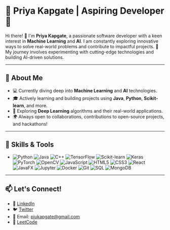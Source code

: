 # 🌟 Priya Kapgate | Aspiring Developer 🌟

Hi there! 👋 I'm **Priya Kapgate**, a passionate software developer with a keen interest in **Machine Learning** and **AI**. I am constantly exploring innovative ways to solve real-world problems and contribute to impactful projects. 🚀 My journey involves experimenting with cutting-edge technologies and building AI-driven solutions.

---

## 🌱 **About Me**
- 💻 Currently diving deep into **Machine Learning** and **AI** technologies.
- 🎓 Actively learning and building projects using **Java**, **Python**, **Scikit-learn**, and more.
- 🧠 Exploring **Deep Learning** algorithms and their real-world applications.
- 🌍 Always open to collaborations, contributions to open-source projects, and hackathons!

---

## 🔧 **Skills & Tools**

- ![Python](https://img.shields.io/badge/Python-3776AB?style=for-the-badge&logo=python&logoColor=white) ![Java](https://img.shields.io/badge/Java-007396?style=for-the-badge&logo=java&logoColor=white) ![C++](https://img.shields.io/badge/C++-00599C?style=for-the-badge&logo=cplusplus&logoColor=white) ![TensorFlow](https://img.shields.io/badge/TensorFlow-FF6F00?style=for-the-badge&logo=tensorflow&logoColor=white) ![Scikit-learn](https://img.shields.io/badge/Scikit--Learn-F7931E?style=for-the-badge&logo=scikit-learn&logoColor=white) ![Keras](https://img.shields.io/badge/Keras-D00000?style=for-the-badge&logo=keras&logoColor=white) ![PyTorch](https://img.shields.io/badge/PyTorch-EE4C2C?style=for-the-badge&logo=pytorch&logoColor=white) ![OpenCV](https://img.shields.io/badge/OpenCV-5C3DFF?style=for-the-badge&logo=opencv&logoColor=white) ![JavaScript](https://img.shields.io/badge/JavaScript-F7DF1E?style=for-the-badge&logo=javascript&logoColor=black) ![HTML5](https://img.shields.io/badge/HTML5-E34F26?style=for-the-badge&logo=html5&logoColor=white) ![CSS3](https://img.shields.io/badge/CSS3-1572B6?style=for-the-badge&logo=css3&logoColor=white) ![React](https://img.shields.io/badge/React-61DAFB?style=for-the-badge&logo=react&logoColor=black) ![JavaFX](https://img.shields.io/badge/JavaFX-5A5A5A?style=for-the-badge&logo=java&logoColor=white) ![Jupyter](https://img.shields.io/badge/Jupyter-FF8C00?style=for-the-badge&logo=jupyter&logoColor=white) ![Docker](https://img.shields.io/badge/Docker-2496ED?style=for-the-badge&logo=docker&logoColor=white) ![Git](https://img.shields.io/badge/Git-F05032?style=for-the-badge&logo=git&logoColor=white) ![SQL](https://img.shields.io/badge/SQL-4479A1?style=for-the-badge&logo=sql&logoColor=white) ![MongoDB](https://img.shields.io/badge/MongoDB-47A248?style=for-the-badge&logo=mongodb&logoColor=white)

---

## 📫 **Let's Connect!**
- 💼 [LinkedIn](https://www.linkedin.com/in/priya-kapgate/)
- 🐦 [Twitter](https://twitter.com/priya_kapgate)
- 📧 Email: piukapgate@gmail.com
- 🔗 [LeetCode](https://leetcode.com/u/priyakapgate7/)
